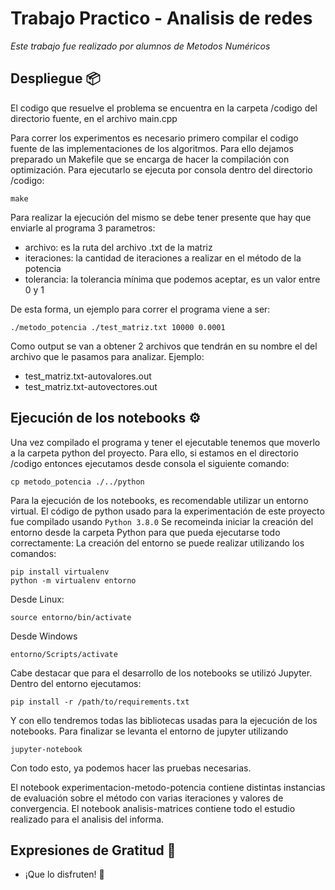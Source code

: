 # Trabajo Practico - Analisis de redes

_Este trabajo fue realizado por alumnos de Metodos Numéricos_

## Despliegue 📦

El codigo que resuelve el problema se encuentra en la carpeta /codigo del directorio fuente, en el archivo main.cpp

Para correr los experimentos es necesario primero compilar el codigo fuente de las implementaciones de los algoritmos. Para ello dejamos preparado un Makefile que se encarga de hacer la compilación con optimización. Para ejecutarlo se ejecuta por consola dentro del directorio /codigo:
```
make
```

Para realizar la ejecución del mismo se debe tener presente que hay que enviarle al programa 3 parametros:
* archivo: es la ruta del archivo .txt de la matriz
* iteraciones: la cantidad de iteraciones a realizar en el método de la potencia
* tolerancia: la tolerancia mínima que podemos aceptar, es un valor entre 0 y 1

De esta forma, un ejemplo para correr el programa viene a ser:
```
./metodo_potencia ./test_matriz.txt 10000 0.0001
```

Como output se van a obtener 2 archivos que tendrán en su nombre el del archivo que le pasamos para analizar. Ejemplo:
* test_matriz.txt-autovalores.out
* test_matriz.txt-autovectores.out

## Ejecución de los notebooks ⚙️
Una vez compilado el programa y tener el ejecutable tenemos que moverlo a la carpeta python del proyecto.
Para ello, si estamos en el directorio /codigo entonces ejecutamos desde consola el siguiente comando:
```
cp metodo_potencia ./../python
```

Para la ejecución de los notebooks, es recomendable utilizar un entorno virtual. El código de python usado para la experimentación de este proyecto fue compilado usando `Python 3.8.0`
Se recomeinda iniciar la creación del entorno desde la carpeta Python para que pueda ejecutarse todo correctamente: La creación del entorno se puede realizar utilizando los comandos:
```
pip install virtualenv
python -m virtualenv entorno
```
Desde Linux:
```
source entorno/bin/activate
```
Desde Windows
```
entorno/Scripts/activate
```
Cabe destacar que para el desarrollo de los notebooks se utilizó Jupyter.
Dentro del entorno ejecutamos:
```
pip install -r /path/to/requirements.txt
```
Y con ello tendremos todas las bibliotecas usadas para la ejecución de los notebooks. Para finalizar se levanta el entorno de jupyter utilizando
```
jupyter-notebook
```

Con todo esto, ya podemos hacer las pruebas necesarias.

El notebook experimentacion-metodo-potencia contiene distintas instancias de evaluación sobre el método con varias iteraciones y valores de convergencia.
El notebook analisis-matrices contiene todo el estudio realizado para el analisis del informa.

## Expresiones de Gratitud 🎁

* ¡Que lo disfruten! 📢
